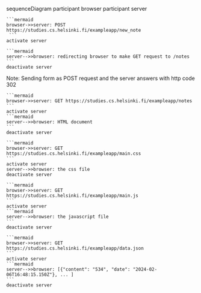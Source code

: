 sequenceDiagram
    participant browser
    participant server
    
    ```mermaid
    browser->>server: POST https://studies.cs.helsinki.fi/exampleapp/new_note
     ```
    activate server

    ```mermaid
    server-->>browser: redirecting browser to make GET request to /notes
    ```
    deactivate server

Note: Sending form as POST request and the server answers with http code 302

    ```mermaid
    browser->>server: GET https://studies.cs.helsinki.fi/exampleapp/notes
    ```
    activate server
    ```mermaid
    server-->>browser: HTML document
    ```
    deactivate server

    ```mermaid
    browser->>server: GET https://studies.cs.helsinki.fi/exampleapp/main.css
    ```
    activate server
    server-->>browser: the css file
    deactivate server

    ```mermaid
    browser->>server: GET https://studies.cs.helsinki.fi/exampleapp/main.js
    ```
    activate server
    ```mermaid
    server-->>browser: the javascript file
    ```
    deactivate server

    ```mermaid
    browser->>server: GET https://studies.cs.helsinki.fi/exampleapp/data.json
    ```
    activate server
    ```mermaid
    server-->>browser: [{"content": "534", "date": "2024-02-06T16:48:15.150Z"}, ... ]
    ```
    deactivate server